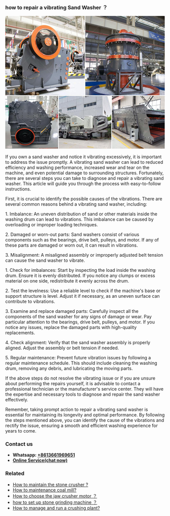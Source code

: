 <h3>how to repair a vibrating Sand Washer  ？</h3><img src='1701746150.jpg' alt=''><p>If you own a sand washer and notice it vibrating excessively, it is important to address the issue promptly. A vibrating sand washer can lead to reduced efficiency and washing performance, increased wear and tear on the machine, and even potential damage to surrounding structures. Fortunately, there are several steps you can take to diagnose and repair a vibrating sand washer. This article will guide you through the process with easy-to-follow instructions.</p><p>First, it is crucial to identify the possible causes of the vibrations. There are several common reasons behind a vibrating sand washer, including:</p><p>1. Imbalance: An uneven distribution of sand or other materials inside the washing drum can lead to vibrations. This imbalance can be caused by overloading or improper loading techniques.</p><p>2. Damaged or worn-out parts: Sand washers consist of various components such as the bearings, drive belt, pulleys, and motor. If any of these parts are damaged or worn out, it can result in vibrations.</p><p>3. Misalignment: A misaligned assembly or improperly adjusted belt tension can cause the sand washer to vibrate.</p><p>1. Check for imbalances: Start by inspecting the load inside the washing drum. Ensure it is evenly distributed. If you notice any clumps or excess material on one side, redistribute it evenly across the drum.</p><p>2. Test the levelness: Use a reliable level to check if the machine's base or support structure is level. Adjust it if necessary, as an uneven surface can contribute to vibrations.</p><p>3. Examine and replace damaged parts: Carefully inspect all the components of the sand washer for any signs of damage or wear. Pay particular attention to the bearings, drive belt, pulleys, and motor. If you notice any issues, replace the damaged parts with high-quality replacements.</p><p>4. Check alignment: Verify that the sand washer assembly is properly aligned. Adjust the assembly or belt tension if needed.</p><p>5. Regular maintenance: Prevent future vibration issues by following a regular maintenance schedule. This should include cleaning the washing drum, removing any debris, and lubricating the moving parts.</p><p>If the above steps do not resolve the vibrating issue or if you are unsure about performing the repairs yourself, it is advisable to contact a professional technician or the manufacturer's service center. They will have the expertise and necessary tools to diagnose and repair the sand washer effectively.</p><p>Remember, taking prompt action to repair a vibrating sand washer is essential for maintaining its longevity and optimal performance. By following the steps mentioned above, you can identify the cause of the vibrations and rectify the issue, ensuring a smooth and efficient washing experience for years to come.</p><h3>Contact us</h3><ul><li><strong>Whatsapp:&nbsp;<a href="https://wa.me/8613661969651">+8613661969651</a></strong></li><li><a href="https://swt.shibang-china.com/?git&amp;zhl&amp;how to repair a vibrating Sand Washer  ？"><strong>Online Service(chat now)</strong></a></li></ul><h3>Related</h3><ul><li><a href='How to maintain the stone crusher .md'>How to maintain the stone crusher ?</a></li><li><a href='How to maintenance coal mill.md'>How to maintenance coal mill?</a></li><li><a href='How to choose the jaw crusher motor ？.md'>How to choose the jaw crusher motor ？</a></li><li><a href='how to set up stone grinding machine ？.md'>how to set up stone grinding machine ？</a></li><li><a href='How to manage and run a crushing plant.md'>How to manage and run a crushing plant?</a></li></ul>